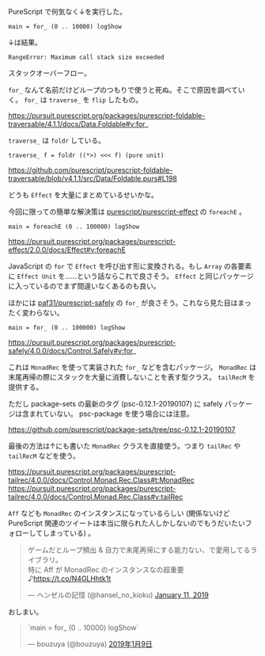 PureScript で何気なく↓を実行した。

`main = for_ (0 .. 10000) logShow`

↓は結果。

`RangeError: Maximum call stack size exceeded`

スタックオーバーフロー。

`for_` なんて名前だけどループのつもりで使うと死ぬ。そこで原因を調べていく。 `for_` は `traverse_` を `flip` したもの。

https://pursuit.purescript.org/packages/purescript-foldable-traversable/4.1.1/docs/Data.Foldable#v:for_

`traverse_` は `foldr` している。

`traverse_ f = foldr ((*>) <<< f) (pure unit)`

https://github.com/purescript/purescript-foldable-traversable/blob/v4.1.1/src/Data/Foldable.purs#L198

どうも `Effect` を大量にまとめているせいかな。

今回に限っての簡単な解決策は [purescript/purescript-effect][] の `foreachE` 。

`main = foreachE (0 .. 100000) logShow`

https://pursuit.purescript.org/packages/purescript-effect/2.0.0/docs/Effect#v:foreachE

JavaScript の `for` で `Effect` を呼び出す形に変換される。もし `Array` の各要素に `Effect Unit` を……という話ならこれで良さそう。 `Effect` と同じパッケージに入っているのでまず間違いなくあるのも良い。

ほかには [paf31/purescript-safely][] の `for_` が良さそう。これなら見た目はまったく変わらない。

`main = for_ (0 .. 100000) logShow`

https://pursuit.purescript.org/packages/purescript-safely/4.0.0/docs/Control.Safely#v:for_

これは `MonadRec` を使って実装された `for_` などを含むパッケージ。 `MonadRec` は末尾再帰の際にスタックを大量に消費しないことを表す型クラス。 `tailRecM` を提供する。

ただし package-sets の最新のタグ (psc-0.12.1-20190107) に safely パッケージは含まれていない。 psc-package を使う場合には注意。

https://github.com/purescript/package-sets/tree/psc-0.12.1-20190107

最後の方法は↑にも書いた `MonadRec` クラスを直接使う。つまり `tailRec` や `tailRecM` などを使う。

https://pursuit.purescript.org/packages/purescript-tailrec/4.0.0/docs/Control.Monad.Rec.Class#t:MonadRec
https://pursuit.purescript.org/packages/purescript-tailrec/4.0.0/docs/Control.Monad.Rec.Class#v:tailRec

`Aff` なども `MonadRec` のインスタンスになっているらしい (関係ないけど PureScript 関連のツイートは本当に限られた人しかしないのでもうだいたいフォローしてしまっている) 。

<blockquote class="twitter-tweet" data-partner="tweetdeck"><p lang="ja" dir="ltr">ゲームだとループ頻出 &amp; 自力で末尾再帰にする能力ない、で愛用してるライブラリ。<br>特に Aff が MonadRec のインスタンスなの超重要♪<a href="https://t.co/N4GLHhtk1t">https://t.co/N4GLHhtk1t</a></p>&mdash; ヘンゼルの記憶 (@hansel_no_kioku) <a href="https://twitter.com/hansel_no_kioku/status/1083682675733348352?ref_src=twsrc%5Etfw">January 11, 2019</a></blockquote>
<script async src="https://platform.twitter.com/widgets.js" charset="utf-8"></script>

おしまい。

<blockquote class="twitter-tweet" data-lang="ja"><p lang="en" dir="ltr">`main = for_ (0 .. 10000) logShow`</p>&mdash; bouzuya (@bouzuya) <a href="https://twitter.com/bouzuya/status/1083004255651323904?ref_src=twsrc%5Etfw">2019年1月9日</a></blockquote>
<script async src="https://platform.twitter.com/widgets.js" charset="utf-8"></script>

[paf31/purescript-safely]: https://github.com/paf31/purescript-safely
[purescript/purescript-effect]: https://github.com/purescript/purescript-effect

